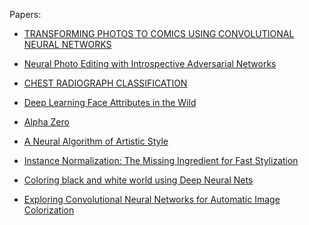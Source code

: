 Papers: 

* [TRANSFORMING PHOTOS TO COMICS USING CONVOLUTIONAL NEURAL NETWORKS
](https://orca.cf.ac.uk/100937/1/transforming-photos-comics-ICIP2017.pdf)

* [Neural Photo Editing with Introspective Adversarial Networks
](https://arxiv.org/abs/1609.07093)

* [CHEST RADIOGRAPH CLASSIFICATION
](https://arxiv.org/abs/1909.01940)

* [Deep Learning Face Attributes in the Wild
](https://arxiv.org/abs/1411.7766)

* [Alpha Zero](https://kstatic.googleusercontent.com/files/2f51b2a749a284c2e2dfa13911da965f4855092a179469aedd15fbe4efe8f8cbf9c515ef83ac03a6515fa990e6f85fd827dcd477845e806f23a17845072dc7bd)

* [A Neural Algorithm of Artistic Style](https://arxiv.org/abs/1508.06576)

* [Instance Normalization: The Missing Ingredient for Fast Stylization
](https://arxiv.org/abs/1607.08022)

* [Coloring black and white world using Deep Neural Nets
](http://cs231n.stanford.edu/reports/2016/pdfs/205_Report.pdf)

* [Exploring Convolutional Neural Networks for Automatic Image Colorization
](http://cs231n.stanford.edu/reports/2017/pdfs/409.pdf)

